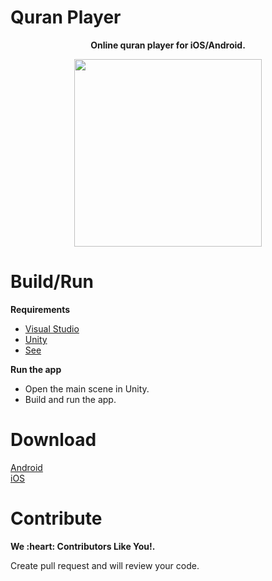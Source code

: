 # Quran Player
<p align="center">
  <strong>Online quran player for iOS/Android.</strong>
<p>
<p align="center">
  <img src="https://raw.githubusercontent.com/SaidRH/unity-online-quran-audio-player/master/preview.gif" width="300">  
<p>
  
# Build/Run
<strong>Requirements</strong>    
<ul>
<li><a href="https://visualstudio.microsoft.com/" rel="nofollow">Visual Studio</a></li>
<li><a href="https://store.unity.com/" rel="nofollow">Unity</a></li>  
<li><a href="https://github.com/era7imOSS/quran-player/blob/master/ProjectSettings/ProjectVersion.txt" rel="nofollow">See</a></li>  
</ul>


<strong>Run the app</strong>  
<ul>
<li>Open the main scene in Unity.</li>
<li>Build and run the app.</li>
</ul>

# Download  
<a href="https://github.com/era7imOSS/quran-player/releases/download/v1.0/QuranMushaf.apk" rel="nofollow">Android</a>   
<a href="https://github.com/era7imOSS/quran-player/issues/1" rel="nofollow">iOS</a>


# Contribute  
<p>
<strong>We :heart: Contributors Like You!. </strong>      
</p> 
<p>
Create pull request and will review your code.
</p>
